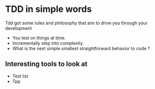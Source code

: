 # TDD in simple words
Tdd got some rules and philosophy that aim to drive you through your development
- You test on things at time.
- Incrementally step into complexity.
- What is the next simple smallest straightforward behavior to code ?
## Interesting tools to look at
- Test list
- Tpp